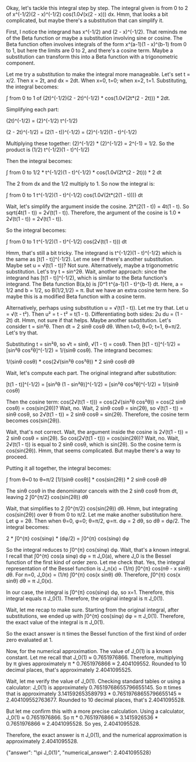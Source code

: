 <think>
Okay, let's tackle this integral step by step. The integral given is from 0 to 2 of x^(-1/2)(2 - x)^(-1/2) cos(1.0√(x(2 - x))) dx. Hmm, that looks a bit complicated, but maybe there's a substitution that can simplify it.

First, I notice the integrand has x^(-1/2) and (2 - x)^(-1/2). That reminds me of the Beta function or maybe a substitution involving sine or cosine. The Beta function often involves integrals of the form x^(a-1)(1 - x)^(b-1) from 0 to 1, but here the limits are 0 to 2, and there's a cosine term. Maybe a substitution can transform this into a Beta function with a trigonometric component.

Let me try a substitution to make the integral more manageable. Let's set t = x/2. Then x = 2t, and dx = 2dt. When x=0, t=0; when x=2, t=1. Substituting, the integral becomes:

∫ from 0 to 1 of (2t)^(-1/2)(2 - 2t)^(-1/2) * cos(1.0√(2t*(2 - 2t))) * 2dt.

Simplifying each part:

(2t)^(-1/2) = (2)^(-1/2) t^(-1/2)

(2 - 2t)^(-1/2) = (2(1 - t))^(-1/2) = (2)^(-1/2)(1 - t)^(-1/2)

Multiplying these together: (2)^(-1/2) * (2)^(-1/2) = 2^(-1) = 1/2. So the product is (1/2) t^(-1/2)(1 - t)^(-1/2)

Then the integral becomes:

∫ from 0 to 1/2 * t^(-1/2)(1 - t)^(-1/2) * cos(1.0√(2t*(2 - 2t))) * 2 dt

The 2 from dx and the 1/2 multiply to 1. So now the integral is:

∫ from 0 to 1 t^(-1/2)(1 - t)^(-1/2) cos(1.0√(2t*(2(1 - t)))) dt

Wait, let's simplify the argument inside the cosine. 2t*(2(1 - t)) = 4t(1 - t). So sqrt(4t(1 - t)) = 2√(t(1 - t)). Therefore, the argument of the cosine is 1.0 * 2√(t(1 - t)) = 2√(t(1 - t)).

So the integral becomes:

∫ from 0 to 1 t^(-1/2)(1 - t)^(-1/2) cos(2√(t(1 - t))) dt

Hmm, that's still a bit tricky. The integrand is t^(-1/2)(1 - t)^(-1/2) which is the same as [t(1 - t)]^(-1/2). Let me see if there's another substitution. Maybe set u = √(t(1 - t))? Not sure. Alternatively, maybe a trigonometric substitution. Let's try t = sin^2θ. Wait, another approach: since the integrand has [t(1 - t)]^(-1/2), which is similar to the Beta function's integrand. The Beta function B(a,b) is ∫0^1 t^{a-1}(1 - t)^{b-1} dt. Here, a = 1/2 and b = 1/2, so B(1/2,1/2) = π. But we have an extra cosine term here. So maybe this is a modified Beta function with a cosine term. 

Alternatively, perhaps using substitution u = √(t(1 - t)). Let me try that. Let u = √(t - t²). Then u² = t - t² = t(1 - t). Differentiating both sides: 2u du = (1 - 2t) dt. Hmm, not sure if that helps. Maybe another substitution. Let's consider t = sin²θ. Then dt = 2 sinθ cosθ dθ. When t=0, θ=0; t=1, θ=π/2. Let's try that.

Substituting t = sin²θ, so √t = sinθ, √(1 - t) = cosθ. Then [t(1 - t)]^(-1/2) = [sin²θ cos²θ]^(-1/2) = 1/(sinθ cosθ). The integrand becomes:

1/(sinθ cosθ) * cos(2√(sin²θ cos²θ)) * 2 sinθ cosθ dθ

Wait, let's compute each part. The original integrand after substitution:

[t(1 - t)]^(-1/2) = [sin²θ (1 - sin²θ)]^(-1/2) = [sin²θ cos²θ]^(-1/2) = 1/(sinθ cosθ)

Then the cosine term: cos(2√(t(1 - t))) = cos(2√(sin²θ cos²θ)) = cos(2 sinθ cosθ) = cos(sin(2θ))? Wait, no. Wait, 2 sinθ cosθ = sin(2θ), so √(t(1 - t)) = sinθ cosθ, so 2√(t(1 - t)) = 2 sinθ cosθ = sin(2θ). Therefore, the cosine term becomes cos(sin(2θ)).

Wait, that's not correct. Wait, the argument inside the cosine is 2√(t(1 - t)) = 2 sinθ cosθ = sin(2θ). So cos(2√(t(1 - t))) = cos(sin(2θ))? Wait, no. Wait, 2√(t(1 - t)) is equal to 2 sinθ cosθ, which is sin(2θ). So the cosine term is cos(sin(2θ)). Hmm, that seems complicated. But maybe there's a way to proceed.

Putting it all together, the integral becomes:

∫ from θ=0 to θ=π/2 [1/(sinθ cosθ)] * cos(sin(2θ)) * 2 sinθ cosθ dθ

The sinθ cosθ in the denominator cancels with the 2 sinθ cosθ from dt, leaving 2 ∫0^{π/2} cos(sin(2θ)) dθ

Wait, that simplifies to 2 ∫0^{π/2} cos(sin(2θ)) dθ. Hmm, but integrating cos(sin(2θ)) over θ from 0 to π/2. Let me make another substitution here. Let φ = 2θ. Then when θ=0, φ=0; θ=π/2, φ=π. dφ = 2 dθ, so dθ = dφ/2. The integral becomes:

2 * ∫0^{π} cos(sinφ) * (dφ/2) = ∫0^{π} cos(sinφ) dφ

So the integral reduces to ∫0^{π} cos(sinφ) dφ. Wait, that's a known integral. I recall that ∫0^{π} cos(a sinφ) dφ = π J_0(a), where J_0 is the Bessel function of the first kind of order zero. Let me check that. Yes, the integral representation of the Bessel function is J_n(x) = (1/π) ∫0^{π} cos(nθ - x sinθ) dθ. For n=0, J_0(x) = (1/π) ∫0^{π} cos(x sinθ) dθ. Therefore, ∫0^{π} cos(x sinθ) dθ = π J_0(x). 

In our case, the integral is ∫0^{π} cos(sinφ) dφ, so x=1. Therefore, this integral equals π J_0(1). Therefore, the original integral is π J_0(1). 

Wait, let me recap to make sure. Starting from the original integral, after substitutions, we ended up with ∫0^{π} cos(sinφ) dφ = π J_0(1). Therefore, the exact value of the integral is π J_0(1). 

So the exact answer is π times the Bessel function of the first kind of order zero evaluated at 1. 

Now, for the numerical approximation. The value of J_0(1) is a known constant. Let me recall that J_0(1) ≈ 0.7651976866. Therefore, multiplying by π gives approximately π * 0.7651976866 ≈ 2.404109552. Rounded to 10 decimal places, that's approximately 2.4041095525. 

Wait, let me verify the value of J_0(1). Checking standard tables or using a calculator: J_0(1) is approximately 0.76519768655796655145. So π times that is approximately 3.141592653589793 * 0.76519768655796655145 ≈ 2.404109552763677. Rounded to 10 decimal places, that's 2.4041095528. 

But let me confirm this with a more precise calculation. Using a calculator, J_0(1) ≈ 0.7651976866. So π * 0.7651976866 ≈ 3.1415926536 * 0.7651976866 ≈ 2.4041095528. So yes, 2.4041095528. 

Therefore, the exact answer is π J_0(1), and the numerical approximation is approximately 2.4041095528.
</think>

{"answer": "\\pi J_0(1)", "numerical_answer": 2.4041095528}